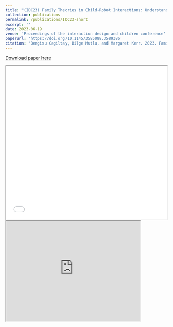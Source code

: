 ```yaml
---
title: "(IDC23) Family Theories in Child-Robot Interactions: Understanding Families as a Whole for Child-Robot Interaction Design"
collection: publications
permalink: /publications/IDC23-short
excerpt: ''
date: 2023-06-19
venue: 'Proceedings of the interaction design and children conference'
paperurl: 'https://doi.org/10.1145/3585088.3589386'
citation: 'Bengisu Cagiltay, Bilge Mutlu, and Margaret Kerr. 2023. Family Theories in Child-Robot Interactions: Understanding Families as a Whole for Child-Robot Interaction Design. In Interaction Design and Children (IDC 23). Association for Computing Machinery, New York, NY, USA.'
---
```


[Download paper here](https://bengisucagiltay.github.io/files/IDC23_Family_Systems_Theory_BengisuCagiltay.pdf)
<iframe src="/files/IDC23_Family_Systems_Theory_BengisuCagiltay.pdf" width="100%" height="480" allow="autoplay"></iframe>

<iframe width="420" height="315" src="https://www.youtube.com/embed/P3_PCC6EpDk"></iframe>
